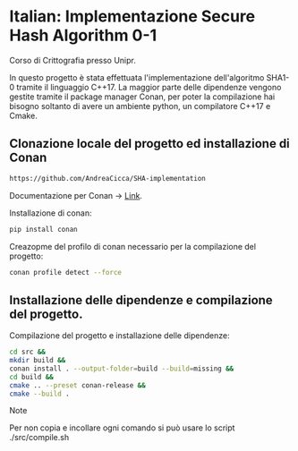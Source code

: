 # Italian: Implementazione Secure Hash Algorithm 0-1

Corso di Crittografia presso Unipr.

In questo progetto è stata effettuata l'implementazione dell'algoritmo SHA1-0 tramite il linguaggio C++17.
La maggior parte delle dipendenze vengono gestite tramite il package manager Conan, per poter la compilazione hai bisogno soltanto 
di avere un ambiente python, un compilatore C++17 e Cmake.

## Clonazione locale del progetto ed installazione di Conan

```bash
https://github.com/AndreaCicca/SHA-implementation
```

Documentazione per Conan -> [Link](https://conan.io/downloads).

Installazione di conan:

```bash
pip install conan
```

Creazopme del profilo di conan necessario per la compilazione del progetto:

```bash
conan profile detect --force
```

## Installazione delle dipendenze e compilazione del progetto.

Compilazione del progetto e installazione delle dipendenze:

```bash
cd src &&
mkdir build &&
conan install . --output-folder=build --build=missing &&
cd build &&
cmake .. --preset conan-release &&
cmake --build .
```

> [!NOTE]
> Per non copia e incollare ogni comando si può usare lo script ./src/compile.sh 
